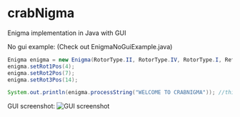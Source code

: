 crabNigma
=========

Enigma implementation in Java with GUI

No gui example: (Check out EnigmaNoGuiExample.java)
```java
Enigma enigma = new Enigma(RotorType.II, RotorType.IV, RotorType.I, ReflectorType.UKW_B, new Plugboard().addConnection('G', 'T').addConnection('J', 'P'));
enigma.setRot1Pos(4);
enigma.setRot2Pos(7);
enigma.setRot3Pos(14);

System.out.println(enigma.processString("WELCOME TO CRABNIGMA")); //this will result NSVGUHR EC HLDSUESWY
```

GUI screenshot:
![GUI screenshot](dl.kotcrab.pl/github/crabnigma.png)

